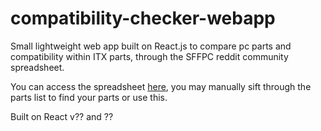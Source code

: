# compatibility-checker-webapp
Small lightweight web app built on React.js to compare pc parts and compatibility within ITX parts, through the SFFPC reddit community spreadsheet.

You can access the spreadsheet [here](https://docs.google.com/spreadsheets/d/1AddRvGWJ_f4B6UC7_IftDiVudVc8CJ8sxLUqlxVsCz4/edit#gid=1459265577), you may manually sift through the parts list to find your parts or use this.


Built on React v?? and ??
